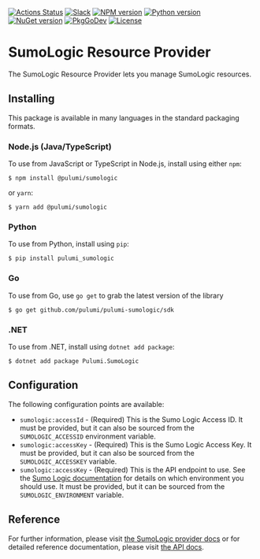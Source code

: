 [![Actions Status](https://github.com/pulumi/pulumi-sumologic/workflows/master/badge.svg)](https://github.com/pulumi/pulumi-sumologic/actions)
[![Slack](http://www.pulumi.com/images/docs/badges/slack.svg)](https://slack.pulumi.com)
[![NPM version](https://badge.fury.io/js/%40pulumi%2Fsumologic.svg)](https://www.npmjs.com/package/@pulumi/sumologic)
[![Python version](https://badge.fury.io/py/pulumi-sumologic.svg)](https://pypi.org/project/pulumi-sumologic)
[![NuGet version](https://badge.fury.io/nu/pulumi.sumologic.svg)](https://badge.fury.io/nu/pulumi.sumologic)
[![PkgGoDev](https://pkg.go.dev/badge/github.com/pulumi/pulumi-sumologic/sdk/go)](https://pkg.go.dev/github.com/pulumi/pulumi-sumologic/sdk/go)
[![License](https://img.shields.io/npm/l/%40pulumi%2Fpulumi.svg)](https://github.com/pulumi/pulumi-sumologic/blob/master/LICENSE)

# SumoLogic Resource Provider

The SumoLogic Resource Provider lets you manage SumoLogic resources.

## Installing

This package is available in many languages in the standard packaging formats.

### Node.js (Java/TypeScript)

To use from JavaScript or TypeScript in Node.js, install using either `npm`:

    $ npm install @pulumi/sumologic

or `yarn`:

    $ yarn add @pulumi/sumologic

### Python

To use from Python, install using `pip`:

    $ pip install pulumi_sumologic

### Go

To use from Go, use `go get` to grab the latest version of the library

    $ go get github.com/pulumi/pulumi-sumologic/sdk

### .NET

To use from .NET, install using `dotnet add package`:

    $ dotnet add package Pulumi.SumoLogic

## Configuration

The following configuration points are available:

- `sumologic:accessId` - (Required) This is the Sumo Logic Access ID. It must be provided, but it can also be sourced 
  from the `SUMOLOGIC_ACCESSID` environment variable.
- `sumologic:accessKey` - (Required) This is the Sumo Logic Access Key. It must be provided, but it can also be 
  sourced from the `SUMOLOGIC_ACCESSKEY` variable.
- `sumologic:accessKey` - (Required) This is the API endpoint to use. See the [Sumo Logic documentation](https://help.sumologic.com/APIs/General_API_Information/Sumo_Logic_Endpoints_and_Firewall_Security) for details on 
  which environment you should use. It must be provided, but it can be sourced from the `SUMOLOGIC_ENVIRONMENT` variable.

## Reference

For further information, please visit [the SumoLogic provider docs](https://www.pulumi.com/docs/intro/cloud-providers/sumologic)
or for detailed reference documentation, please visit [the API docs](https://www.pulumi.com/docs/reference/pkg/sumologic).
